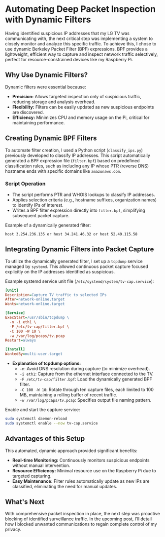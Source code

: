 # Automating Deep Packet Inspection with Dynamic Filters

Having identified suspicious IP addresses that my LG TV was communicating with, the next critical step was implementing a system to closely monitor and analyze this specific traffic. To achieve this, I chose to use dynamic Berkeley Packet Filter (BPF) expressions. BPF provides a lightweight, efficient way to capture and inspect network traffic selectively, perfect for resource-constrained devices like my Raspberry Pi.

## Why Use Dynamic Filters?

Dynamic filters were essential because:

- **Precision:** Allows targeted inspection only of suspicious traffic, reducing storage and analysis overhead.
- **Flexibility:** Filters can be easily updated as new suspicious endpoints are discovered.
- **Efficiency:** Minimizes CPU and memory usage on the Pi, critical for maintaining performance.

## Creating Dynamic BPF Filters

To automate filter creation, I used a Python script (`classify_ips.py`) previously developed to classify IP addresses. This script automatically generated a BPF expression file (`filter.bpf`) based on predefined classification rules, such as including any IP whose PTR (reverse DNS) hostname ends with specific domains like `amazonaws.com`.

### Script Operation

- The script performs PTR and WHOIS lookups to classify IP addresses.
- Applies selection criteria (e.g., hostname suffixes, organization names) to identify IPs of interest.
- Writes a BPF filter expression directly into `filter.bpf`, simplifying subsequent packet capture.

Example of a dynamically generated filter:

```
host 3.254.236.135 or host 34.241.46.32 or host 52.49.115.58
```

## Integrating Dynamic Filters into Packet Capture

To utilize the dynamically generated filter, I set up a `tcpdump` service managed by `systemd`. This allowed continuous packet capture focused explicitly on the IP addresses identified as suspicious.

Example systemd service unit file (`/etc/systemd/system/tv-cap.service`):

```ini
[Unit]
Description=Capture TV traffic to selected IPs
After=network-online.target
Wants=network-online.target

[Service]
ExecStart=/usr/sbin/tcpdump \
  -n -i eth1 \
  -F /etc/tv-cap/filter.bpf \
  -C 100 -W 10 \
  -w /var/log/pcaps/tv.pcap
Restart=always

[Install]
WantedBy=multi-user.target
```

- **Explanation of tcpdump options:**
  - `-n`: Avoid DNS resolution during capture (to minimize overhead).
  - `-i eth1`: Capture from the ethernet interface connected to the TV.
  - `-F /etc/tv-cap/filter.bpf`: Load the dynamically generated BPF filter.
  - `-C 100 -W 10`: Rotate through ten capture files, each limited to 100 MB, maintaining a rolling buffer of recent traffic.
  - `-w /var/log/pcaps/tv.pcap`: Specifies output file naming pattern.

Enable and start the capture service:

```bash
sudo systemctl daemon-reload
sudo systemctl enable --now tv-cap.service
```

## Advantages of this Setup

This automated, dynamic approach provided significant benefits:

- **Real-time Monitoring:** Continuously monitors suspicious endpoints without manual intervention.
- **Resource Efficiency:** Minimal resource use on the Raspberry Pi due to targeted capturing.
- **Easy Maintenance:** Filter rules automatically update as new IPs are classified, eliminating the need for manual updates.

## What's Next

With comprehensive packet inspection in place, the next step was proactive blocking of identified surveillance traffic. In the upcoming post, I'll detail how I blocked unwanted communications to regain complete control of my privacy.


